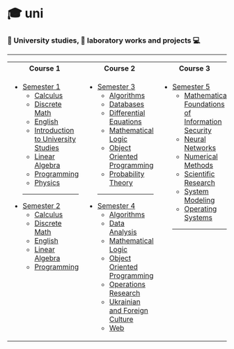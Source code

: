 # 🎓 uni
### 📘 University studies, 🔬 laboratory works and projects 💻


<hr>
<table>
<tr > 
<th>Course 1</th>
<th>Course 2</th>
<th>Course 3</th>
</tr> 
<tr >
<tr >
<td valign="top">
 
  * [Semester 1](https://github.com/NaturalStupldity/uni/tree/main/semester1)
    * [Calculus](https://github.com/NaturalStupldity/uni/tree/main/semester1/Calculus)
    * [Discrete Math](https://github.com/NaturalStupldity/uni/tree/main/semester1/DiscreteMath)
    * [English](https://github.com/NaturalStupldity/uni/tree/main/semester1/English)
    * [Introduction to University Studies](https://github.com/NaturalStupldity/uni/tree/main/semester1/IntroductionToUniversityStudies)
    * [Linear Algebra](https://github.com/NaturalStupldity/uni/tree/main/semester1/LinearAlgrebra)
    * [Programming](https://github.com/NaturalStupldity/uni/tree/main/semester1/Programming)
    * [Physics](https://github.com/NaturalStupldity/uni/tree/main/semester1/Physics)
    <hr>
  * [Semester 2](https://github.com/NaturalStupldity/uni/tree/main/semester2)
    * [Calculus](https://github.com/NaturalStupldity/uni/tree/main/semester2/Calculus)
    * [Discrete Math](https://github.com/NaturalStupldity/uni/tree/main/semester2/DiscreteMath)
    * [English](https://github.com/NaturalStupldity/uni/tree/main/semester2/English)
    * [Linear Algebra](https://github.com/NaturalStupldity/uni/tree/main/semester2/LinearAlgebra)
    * [Programming](https://github.com/NaturalStupldity/uni/tree/main/semester2/Programming)

<td valign="top">

  * [Semester 3](https://github.com/NaturalStupldity/uni/tree/main/semester3)
    * [Algorithms](https://github.com/NaturalStupldity/uni/tree/main/semester3/Algorithms)
    * [Databases](https://github.com/NaturalStupldity/uni/tree/main/semester3/DB)
    * [Differential Equations](https://github.com/NaturalStupldity/uni/tree/main/semester3/DifferentialEquations)
    * [Mathematical Logic](https://github.com/NaturalStupldity/uni/tree/main/semester3/MathLogic)
    * [Object Oriented Programming](https://github.com/NaturalStupldity/uni/tree/main/semester3/OOP)
    * [Probability Theory](https://github.com/NaturalStupldity/uni/tree/main/semester3/ProbabilityTheory)
    <hr>
  * [Semester 4](https://github.com/NaturalStupldity/uni/tree/main/semester4)
    * [Algorithms](https://github.com/NaturalStupldity/uni/tree/main/semester4/Algorithms)
    * [Data Analysis](https://github.com/NaturalStupldity/uni/tree/main/semester4/DataAnalysis)
    * [Mathematical Logic](https://github.com/NaturalStupldity/uni/tree/main/semester4/MathLogic)
    * [Object Oriented Programming](https://github.com/NaturalStupldity/uni/tree/main/semester4/OOP)
    * [Operations Research](https://github.com/NaturalStupldity/uni/tree/main/semester4/OperationsResearch)
    * [Ukrainian and Foreign Culture](https://github.com/NaturalStupldity/uni/tree/main/semester4/UkrainianAndForignCulture)
    * [Web](https://github.com/NaturalStupldity/uni/tree/main/semester4/Web)

<td valign="top">

  * [Semester 5](https://github.com/NaturalStupldity/uni/tree/main/semester5)
    * [Mathematical Foundations of Information Security](https://github.com/NaturalStupldity/uni/tree/main/semester5/MFIS)
    * [Neural Networks](https://github.com/NaturalStupldity/uni/tree/main/semester5/NN)
    * [Numerical Methods](https://github.com/NaturalStupldity/uni/tree/main/semester5/NumericalMethods)
    * [Scientific Research](https://github.com/NaturalStupldity/uni/tree/main/semester5/Science)
    * [System Modeling](https://github.com/NaturalStupldity/uni/tree/main/semester5/SystemModeling)
    * [Operating Systems](https://github.com/NaturalStupldity/uni/tree/main/semester5/OperatingSystems)
    <hr>

</table>